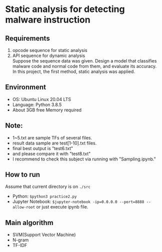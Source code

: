 # Static analysis for detecting malware instruction

## Requirements
1. opcode sequence for static analysis
2. API sequence for dynamic analysis  
Suppose the sequence data was given. Design a model that classifies malware code and normal code from them, and evaluate its accuracy.  
In this project, the first method, static analysis was applied.

## Environment
- OS: Ubuntu Linux 20.04 LTS
- Language: Python 3.8.5
- About 3GB free Memory required

## Note:
- 1~5.txt are sample TFs of several files.
- result data sample are test[1-10].txt files.
- final best output is "test6.txt"
- and please compare it with "test8.txt"
- I recommend to check this subject via running with "Sampling.ipynb."


## How to run
Assume that current directory is on `./src`  
- Python: `$python3 practice2.py`
- Jupyter Notebook: `$jupyter-notebook -ip=0.0.0.0 --port=8888 --allow-root` or just execute ipynb file.

## Main algorithm
- SVM(Support Vector Machine)
- N-gram
- TF-IDF